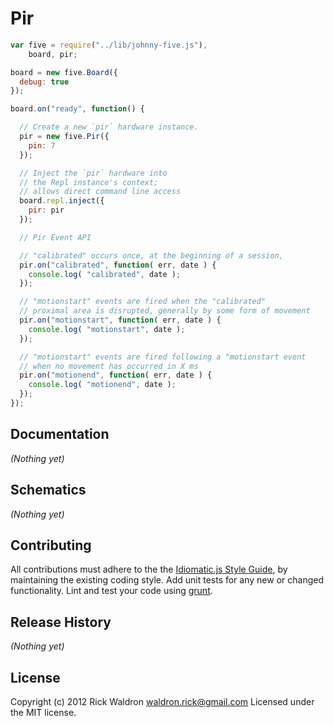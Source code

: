 # Pir

```javascript
var five = require("../lib/johnny-five.js"),
    board, pir;

board = new five.Board({
  debug: true
});

board.on("ready", function() {

  // Create a new `pir` hardware instance.
  pir = new five.Pir({
    pin: 7
  });

  // Inject the `pir` hardware into
  // the Repl instance's context;
  // allows direct command line access
  board.repl.inject({
    pir: pir
  });

  // Pir Event API

  // "calibrated" occurs once, at the beginning of a session,
  pir.on("calibrated", function( err, date ) {
    console.log( "calibrated", date );
  });

  // "motionstart" events are fired when the "calibrated"
  // proximal area is disrupted, generally by some form of movement
  pir.on("motionstart", function( err, date ) {
    console.log( "motionstart", date );
  });

  // "motionstart" events are fired following a "motionstart event
  // when no movement has occurred in X ms
  pir.on("motionend", function( err, date ) {
    console.log( "motionend", date );
  });
});

```

## Documentation

_(Nothing yet)_


## Schematics

_(Nothing yet)_



## Contributing
All contributions must adhere to the the [Idiomatic.js Style Guide](https://github.com/rwldrn/idiomatic.js),
by maintaining the existing coding style. Add unit tests for any new or changed functionality. Lint and test your code using [grunt](https://github.com/cowboy/grunt).

## Release History
_(Nothing yet)_

## License
Copyright (c) 2012 Rick Waldron <waldron.rick@gmail.com>
Licensed under the MIT license.
